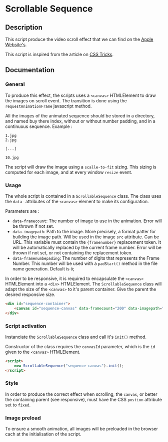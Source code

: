 # Scrollable Sequence

## Description

This script produce the video scroll effect that we can find on the [Apple Website's](https://www.apple.com/airpods-pro/).

This script is inspired from the article on [CSS Tricks](https://css-tricks.com/lets-make-one-of-those-fancy-scrolling-animations-used-on-apple-product-pages/).

## Documentation

### General
To produce this effect, the scripts uses a `<canvas>` HTMLElement to draw the images on scroll event. The transition is done using the `requestAnimationFrame` javascript method.

All the images of the animated sequence should be stored in a directory, and named buy there index, without or without number padding, and in a continuous sequence. Example : 

```
1.jpg
2.jpg

[...]

10.jpg
```

The script will draw the image using a `scalle-to-fit` sizing. This sizing is computed for each image, and at every window `resize` event. 

### Usage
The whole script is contained in a `ScrollableSequence` class. The class uses the `data-` attributes of the `<canvas>` element to make its configuration. 

Parameters are : 
- `data-framecount`: The number of image to use in the animation. Error will be thrown if not set.
- `data-imagepath`: Path to the image. More precisely, a format patter for building the image path. Will be used in the image `src` attribute. Can be URL. This variable must contain the `{framenumber}` replacement token. It will be automatically replaced by the current frame number. Error will be thrown if not set, or not containing the replacement token.
- `data-framenumbepading`:  The number of digits that represents the Frame Number. This number will be used with a `padStart()` method in the file name generation. Default is `0`;

In order to be responsive, it is required to encapsulate the `<canvas>` HTMLElement into a `<div>` HTMLElement. The `ScrollableSequence` class will adapt the size of the `<canvas>` to it's parent container. Give the parent the desired responsive size. 

``` HTML
<div id="sequence-container">
    <canvas id="sequence-canvas" data-framecount="200" data-imagepath="/images/ezgif-frame-{framenumber}.jpg" data-framenumberpading="3"></canvas>
</div>
```

### Script activation
Instanciate the `ScrollableSequence` class and call it's `init()` method.

Constructor of the class requires the `canvasId` parameter, which is the `id` given to the `<canvas>` HTMLElement.

``` html
<script>
    new ScrollableSequence("sequence-canvas").init();
</script>
```

### Style
In order to produce the correct effect when scrolling, the `canvas`, or better the containing parent (see responsive), must have the CSS `postion` attribute set to `fixed`.

### Image preload
To ensure a smooth animation, all images will be preloaded in the browser cach at the initialisation of the script.